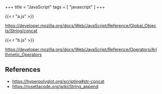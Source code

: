 +++
title = "JavaScript"
tags = [ "javascript" ]
+++

{{< r "a.js" >}}

<https://developer.mozilla.org/docs/Web/JavaScript/Reference/Global_Objects/String/concat>

{{< r "b.js" >}}

<https://developer.mozilla.org/docs/Web/JavaScript/Reference/Operators/Arithmetic_Operators>

## References

- <https://hyperpolyglot.org/scripting#str-concat>
- <https://rosettacode.org/wiki/String_append>
